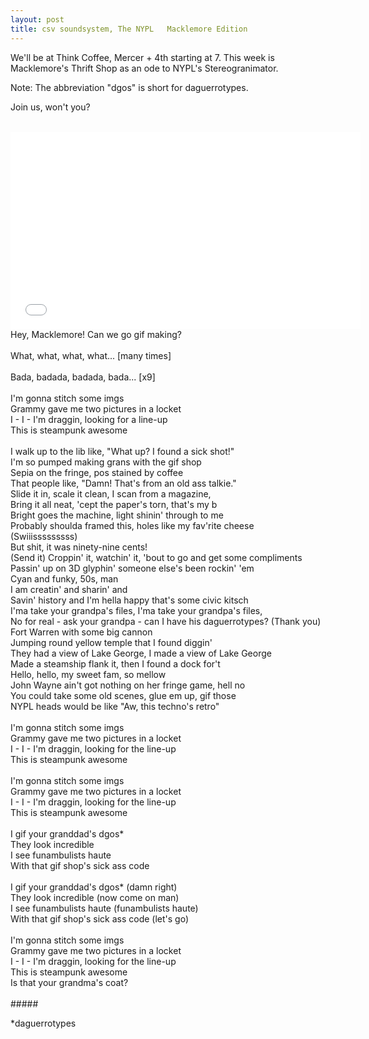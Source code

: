 ```yaml
---
layout: post
title: csv soundsystem, The NYPL   Macklemore Edition
---
```



We'll be at Think Coffee, Mercer + 4th starting at 7. This week is Macklemore's Thrift Shop as an ode to NYPL's Stereogranimator. 

Note: The abbreviation "dgos" is short for daguerrotypes.

Join us, won't you?

######
<iframe width="560" height="315" src="//www.youtube.com/embed/QK8mJJJvaes" frameborder="0" allowfullscreen></iframe>
<br/>
Hey, Macklemore! Can we go gif making?<br/>
<br/>
What, what, what, what... [many times]<br/>
<br/>
Bada, badada, badada, bada... [x9]<br/>
<br/>
I'm gonna stitch some imgs<br/>
Grammy gave me two pictures in a locket<br/>
I - I - I'm draggin, looking for a line-up<br/>
This is steampunk awesome<br/>
<br/>
I walk up to the lib like, "What up? I found a sick shot!"<br/>
I'm so pumped making grans with the gif shop<br/>
Sepia on the fringe, pos stained by coffee<br/>
That people like, "Damn! That's from an old ass talkie."<br/>
Slide it in, scale it clean, I scan from a magazine,<br/>
Bring it all neat, 'cept the paper's torn, that's my b <br/>
Bright goes the machine, light shinin' through to me<br/>
Probably shoulda framed this, holes like my fav'rite cheese<br/>
(Swiiisssssssss)<br/>
But shit, it was ninety-nine cents!<br/>
(Send it) Croppin' it, watchin' it, 'bout to go and get some compliments<br/>
Passin' up on 3D glyphin' someone else's been rockin' 'em<br/>
Cyan and funky, 50s, man<br/>
I am creatin' and sharin' and<br/>
Savin' history and I'm hella happy that's some civic kitsch<br/>
I'ma take your grandpa's files, I'ma take your grandpa's files,<br/>
No for real - ask your grandpa - can I have his daguerrotypes? (Thank you)<br/>
Fort Warren with some big cannon<br/>
Jumping round yellow temple that I found diggin'<br/>
They had a view of Lake George, I made a view of Lake George<br/>
Made a steamship flank it, then I found a dock for't<br/>
Hello, hello, my sweet fam, so mellow <br/>
John Wayne ain't got nothing on her fringe game, hell no<br/>
You could take some old scenes, glue em up, gif those<br/>
NYPL heads would be like "Aw, this techno's retro"<br/>
<br/>
I'm gonna stitch some imgs<br/>
Grammy gave me two pictures in a locket<br/>
I - I - I'm draggin, looking for the line-up<br/>
This is steampunk awesome<br/>
<br/>
I'm gonna stitch some imgs<br/>
Grammy gave me two pictures in a locket<br/>
I - I - I'm draggin, looking for the line-up<br/>
This is steampunk awesome<br/>
<br/>
I gif your granddad's dgos*<br/>
They look incredible<br/>
I see funambulists haute<br/>
With that gif shop's sick ass code<br/>
<br/>
I gif your granddad's dgos* (damn right)<br/>
They look incredible (now come on man)<br/>
I see funambulists haute (funambulists haute)<br/>
With that gif shop's sick ass code (let's go)<br/>
<br/>
I'm gonna stitch some imgs<br/>
Grammy gave me two pictures in a locket<br/>
I - I - I'm draggin, looking for the line-up<br/>
This is steampunk awesome<br/>
Is that your grandma's coat?<br/>
 
<br/>
#####

*daguerrotypes
